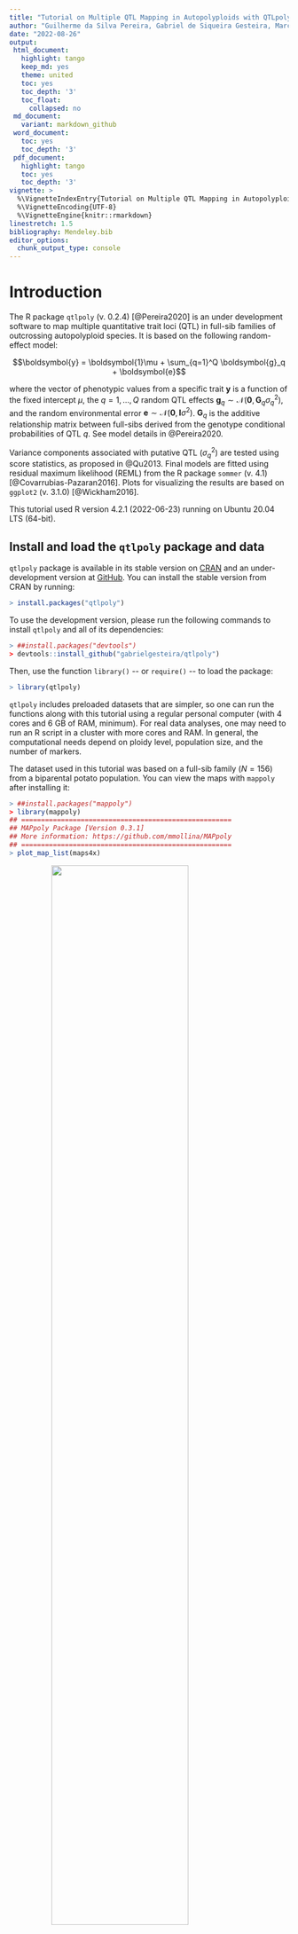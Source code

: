 ```yaml
---
title: "Tutorial on Multiple QTL Mapping in Autopolyploids with QTLpoly"
author: "Guilherme da Silva Pereira, Gabriel de Siqueira Gesteira, Marcelo Mollinari, Zhao-Bang Zeng"
date: "2022-08-26"
output:
 html_document:
   highlight: tango
   keep_md: yes
   theme: united
   toc: yes
   toc_depth: '3'
   toc_float:
     collapsed: no
 md_document:
   variant: markdown_github
 word_document:
   toc: yes
   toc_depth: '3'
 pdf_document:
   highlight: tango
   toc: yes
   toc_depth: '3'
vignette: >
  %\VignetteIndexEntry{Tutorial on Multiple QTL Mapping in Autopolyploids with QTLpoly}
  %\VignetteEncoding{UTF-8}
  %\VignetteEngine{knitr::rmarkdown}
linestretch: 1.5
bibliography: Mendeley.bib
editor_options: 
  chunk_output_type: console
---
```




# Introduction

The R package `qtlpoly` (v. 0.2.4) [@Pereira2020] is an under development software to map multiple quantitative trait loci (QTL) in full-sib families of outcrossing autopolyploid species. It is based on the following random-effect model:

$$\boldsymbol{y} = \boldsymbol{1}\mu + \sum_{q=1}^Q \boldsymbol{g}_q + \boldsymbol{e}$$

where the vector of phenotypic values from a specific trait $\boldsymbol{y}$ is a function of the fixed intercept $\mu$, the $q = 1, \dots, Q$ random QTL effects $\boldsymbol{g}_q \sim \mathcal{N}(\boldsymbol{0}, \boldsymbol{G}_q\sigma^2_q)$, and the random environmental error $\boldsymbol{e} \sim \mathcal{N}(\boldsymbol{0}, \boldsymbol{I}\sigma^2)$. $\boldsymbol{G}_q$ is the additive relationship matrix between full-sibs derived from the genotype conditional probabilities of QTL $q$. See model details in @Pereira2020.

Variance components associated with putative QTL ($\sigma^2_q$) are tested using score statistics, as proposed in @Qu2013. Final models are fitted using residual maximum likelihood (REML) from the R package `sommer` (v. 4.1) [@Covarrubias-Pazaran2016]. Plots for visualizing the results are based on `ggplot2` (v. 3.1.0) [@Wickham2016]. 

This tutorial used R version 4.2.1 (2022-06-23) running on Ubuntu 20.04 LTS (64-bit).

## Install and load the `qtlpoly` package and data

`qtlpoly` package is available in its stable version on [CRAN](https://cran.r-project.org/package=qtlpoly) and an under-development version at [GitHub](https://github.com/gabrielgesteira/qtlpoly). You can install the stable version from CRAN by running:


```r
> install.packages("qtlpoly")
```

To use the development version, please run the following commands to install `qtlpoly` and all of its dependencies:


```r
> ##install.packages("devtools")
> devtools::install_github("gabrielgesteira/qtlpoly")
```

Then, use the function `library()` -- or `require()` -- to load the package: 


```r
> library(qtlpoly) 
```

`qtlpoly` includes preloaded datasets that are simpler, so one can run the functions along with this tutorial using a regular personal computer (with 4 cores and 6 GB of RAM, minimum). For real data analyses, one may need to run an R script in a cluster with more cores and RAM. In general, the computational needs depend on ploidy level, population size, and the number of markers.

The dataset used in this tutorial was based on a full-sib family ($N = 156$) from a biparental potato population. You can view the maps with `mappoly` after installing it: 


```r
> ##install.packages("mappoly")
> library(mappoly)
## =====================================================
## MAPpoly Package [Version 0.3.1]
## More information: https://github.com/mmollina/MAPpoly
## =====================================================
> plot_map_list(maps4x)
```

<img src="1-tutorial_files/figure-html/unnamed-chunk-4-1.png" width="70%" height="70%" style="display: block; margin: auto;" />

```r
> plot(maps4x[[1]])
```

<img src="1-tutorial_files/figure-html/unnamed-chunk-4-2.png" width="70%" height="70%" style="display: block; margin: auto;" />

```r
> summary_maps(maps4x)
## 
## Your dataset contains removed (redundant) markers. Once finished the maps, remember to add them back with the function 'update_map'.
##       LG Genomic sequence Map length (cM) Markers/cM Simplex Double-simplex
## 1      1                1          205.88       2.31     102            122
## 2      2                2          125.11       3.44     131            139
## 3      3                3          134.07       2.85     151             21
## 4      4                4           165.9       2.56     114             87
## 5      5                5           106.2       2.93     124             53
## 6      6                6           142.7       2.78      73             75
## 7      7                7          126.09       3.28     136             94
## 8      8                8          136.68        2.5      61             98
## 9      9                9          144.49       2.46      76            101
## 10    10               10          114.67       1.81      47             36
## 11    11               11          110.66       2.89      95             52
## 12    12               12          117.54       1.91     115             32
## 13 Total             <NA>         1629.99       2.64    1225            910
##    Multiplex Total Max gap
## 1        252   476    9.01
## 2        160   430     4.9
## 3        210   382    9.09
## 4        224   425    5.74
## 5        134   311    4.22
## 6        249   397    3.83
## 7        184   414    5.65
## 8        183   342    7.32
## 9        179   356    7.79
## 10       124   207    5.27
## 11       173   320    5.41
## 12        78   225    6.09
## 13      2150  4285    6.19
```

The resulting linkage map consists of 12 linkage groups (LGs) with 4,285 markers, spanning 1629.99 centiMorgans (cM) of the potato genome. Please see details on the map construction for this simulated cross using `mappoly` [here](https://rpubs.com/mmollin/tetra_mappoly_vignette). The phenotypic data contains three traits in a simple table, where traits are distributed in columns and individuals in rows. For example:


```r
> head(pheno4x)
##            FM07  FM08  FM14
## B2721.001 75.13 53.63 91.50
## B2721.002 62.25 88.63 89.50
## B2721.003 86.00 82.88 91.50
## B2721.004    NA 61.88 86.63
## B2721.005 51.75 49.25 88.63
## B2721.006 80.63 88.88 88.63
```

# Conditional probabilities

Our `qtlpoly` package is fully integrated with `mappoly` [@Mollinari2019], so if you have a map built using another software, you will need to convert or re-estimate it using functions from `mappoly`. Please refer to its [tutorial](https://github.com/mmollina/MAPpoly) in order to learn more about the software. `mappoly` uses a hidden Markov model (HMM) adapted from @Landert1987 to autopolyploids to estimate the genotype conditional probabilities of putative QTL given an ordered set of markers comprising a linkage map [@Mollinari2019]. These conditional probabilities are ultimately used for QTL mapping by `qtlpoly`.

To compute the conditional probabilities for each linkage group, one should use the function `calc_genoprob()` from `mappoly`:


```r
> library(mappoly)
> genoprob4x = lapply(maps4x, calc_genoprob)
## 	Ploidy level: 4
## 	Number of markers: 476
## 	Number of individuals: 156
## 	..................................................
## 	..................................................
## 	..................................................
## 	......
## 	Ploidy level: 4
## 	Number of markers: 430
## 	Number of individuals: 156
## 	..................................................
## 	..................................................
## 	..................................................
## 	......
## 	Ploidy level: 4
## 	Number of markers: 382
## 	Number of individuals: 156
## 	..................................................
## 	..................................................
## 	..................................................
## 	......
## 	Ploidy level: 4
## 	Number of markers: 425
## 	Number of individuals: 156
## 	..................................................
## 	..................................................
## 	..................................................
## 	......
## 	Ploidy level: 4
## 	Number of markers: 311
## 	Number of individuals: 156
## 	..................................................
## 	..................................................
## 	..................................................
## 	......
## 	Ploidy level: 4
## 	Number of markers: 397
## 	Number of individuals: 156
## 	..................................................
## 	..................................................
## 	..................................................
## 	......
## 	Ploidy level: 4
## 	Number of markers: 414
## 	Number of individuals: 156
## 	..................................................
## 	..................................................
## 	..................................................
## 	......
## 	Ploidy level: 4
## 	Number of markers: 342
## 	Number of individuals: 156
## 	..................................................
## 	..................................................
## 	..................................................
## 	......
## 	Ploidy level: 4
## 	Number of markers: 356
## 	Number of individuals: 156
## 	..................................................
## 	..................................................
## 	..................................................
## 	......
## 	Ploidy level: 4
## 	Number of markers: 207
## 	Number of individuals: 156
## 	..................................................
## 	..................................................
## 	..................................................
## 	......
## 	Ploidy level: 4
## 	Number of markers: 320
## 	Number of individuals: 156
## 	..................................................
## 	..................................................
## 	..................................................
## 	......
## 	Ploidy level: 4
## 	Number of markers: 225
## 	Number of individuals: 156
## 	..................................................
## 	..................................................
## 	..................................................
## 	......
```

# Prepare data

Once the conditional probabilities have been calculated, you can use the function `read_data()` to read both `genoprob4x` and `pheno4x` objects. Row names (individuals) on `pheno4x` must match the individual names from the `genoprob4x` object. The argument `ploidy = 4` informs the ploidy level of the cross, i.e., a tetraploid cross in this case. Finally, `step = 1` provides the step size so that only positions at every 1 cM (approximately) will be tested: 


```r
> data = read_data(ploidy = 4, geno.prob = genoprob4x, pheno = pheno4x, step = 1) 
## Reading the following data: 
##   Ploidy level:       4
##   No. individuals:    156
##   No. linkage groups: 12
##   Step size:          1 cM 
##   Map size:           1630.01 cM (1102 positions) 
##   No. phenotypes:     3
```

If you want to see detailed information on the map (number of positions per linkage group) and the phenotypes (number of individuals with non-missing values per trait), use a `print()` function with `detailed = TRUE`:


```r
> print(data, detailed = TRUE) 
## This is an object of class 'qtlpoly.data'
##   Ploidy level:       4
##   No. individuals:    156
##   No. linkage groups: 12
##   Step size:          1 cM 
##   Map size:           1630.01 cM (1102 positions) 
##     LG 1: 205.88 cM (123 positions) 
##     LG 2: 125.11 cM (101 positions) 
##     LG 3: 134.07 cM (90 positions) 
##     LG 4: 165.9 cM (106 positions) 
##     LG 5: 106.2 cM (71 positions) 
##     LG 6: 142.7 cM (105 positions) 
##     LG 7: 126.09 cM (96 positions) 
##     LG 8: 136.68 cM (95 positions) 
##     LG 9: 144.49 cM (100 positions) 
##     LG 10: 114.67 cM (67 positions) 
##     LG 11: 110.66 cM (82 positions) 
##     LG 12: 117.54 cM (66 positions) 
##   No. phenotypes:     3
##     Trait 1: 'FM07' (141 individuals) 
##     Trait 2: 'FM08' (143 individuals) 
##     Trait 3: 'FM14' (140 individuals)
```

Notice that regardless of the number of markers per linkage group, we will rather evaluate only a limited number of positions, given the `step` argument (in our example, every 1 cM). Because of the quite large linkage disequilibrium blocks in mapping populations, especially in full-sib families with relatively small sample sizes (let us say, $N < 300$), there is no need to test every single marker in the map. Moreover, with such marker density (e.g., 5+ markers/cM), a lot of markers will contain redundant information for QTL mapping purposes anyway. `step = NULL` will allow to test every single marker in a high density map if one wants to do so, but be sure that computational time (and needed RAM for loading the `qtlpoly.data` object) will be hugely increased.

# Perform QTL detection

Building a multiple QTL model is considered a model selection problem, and there are several ways to approach it. Here, we adapted the algorithm proposed by @Kao1999 for fixed-effect multiple interval mapping (MIM) for diploids to our random-effect MIM (REMIM) for polyploids, which is summarized as follows:

0. Null model: for each trait, a model starts with no QTL
$$\boldsymbol{y} = \boldsymbol{1}\mu + \boldsymbol{e}$$
1. Forward search: QTL ($q = 1, \dots, Q$) are added one at a time, conditional to the one(s) (if any) already in the model, under a less stringent threshold (e.g., $P < 0.01$)
$$\boldsymbol{y} = \boldsymbol{1}\mu + \sum_{q=1}^Q \boldsymbol{g}_q + \boldsymbol{e}$$
2. Model optimization: each QTL $r$ is tested again conditional to the remaining one(s) in the model under a more stringent threshold (e.g., $P < 10^{-4}$)
$$\boldsymbol{y} = \boldsymbol{1}\mu + \boldsymbol{g}_r + \sum_{q \neq r} \boldsymbol{g}_q + \boldsymbol{e}$$
Steps 1 and 2 are repeated until no more QTL can be added to or dropped from the model, and positions of the remaining QTL do not change. After the first model optimization, the following forward searches use the more stringent threshold (e.g., $P < 10^{-4}$) as the detection power is expected to increase once QTL have already been added to the model.
3. QTL profiling: score statistics for the whole genome are updated conditional to the final set of selected QTL.

It is worth to mention that there is no definitive way to perform model selection. One may try to come with alternative ways of building a multiple QTL model, some of which will be mentioned later. `qtlpoly` tries to provide functions flexible enough so that users can build a multiple QTL model on their own, manually. One strategy we have been testing and using implements the above-mentioned algorithm of building a multiple QTL model, which will be demonstrated below.

## Manual search

### 0. Null model

The function `null_mod()` runs the first round of score statistics along the genome for the traits specified by `pheno.col`, which contains a vector of column numbers that one wants to analyze. If `pheno.col = NULL` (the default), all traits in `data` will be analyzed. All the subsequent functions will inherit this set of selected traits:


```r
> null.mod = null_model(data = data, n.clusters = 4)
## INFO: Using 4 CPUs for calculation
## 
## Null model for trait 1 'FM07' 
##   Calculation took 20 seconds
## 
## Null model for trait 2 'FM08' 
##   Calculation took 19.25 seconds
## 
## Null model for trait 3 'FM14' 
##   Calculation took 18.02 seconds
```

Progress is shown as `verbose = TRUE` by default. Plots with the logarithm of $P$-value [$LOP = -\log_{10}(P)$] can be generated using the argument `plot`, which is `NULL` by default. Notice that 4 cores are requested for parallel analysis by `n.clusters = 4`, which speeds up the process. 

A `print()` function summarizes any `qtlpoly.model` object containing QTL (if any), including `qtlpoly.null`:


```r
> print(null.mod)
## This is an object of class 'qtlpoly.null'
## 
## * Trait 1 'FM07' 
## There are no QTL in the model 
## 
## * Trait 2 'FM08' 
## There are no QTL in the model 
## 
## * Trait 3 'FM14' 
## There are no QTL in the model
```

### 1. Forward search

Once the first run of score statistics has been carried out, you can start looking for QTL. `w.size = 15` sets a distance of 15 cM on either side of any QTL already in the model where another putative QTL should not be considered due to the linkage disequilibrium. We will assume this window size value to be the same from now on. During the first forward search, it is recommended to use a less stringent significance level such as `sig.fwd = 0.01`, so that more positions are allowed to be tested in the next step. Progress is shown for each QTL included in the model as `verbose = TRUE` by default:


```r
> search.mod = search_qtl(data = data, model = null.mod, w.size = 15, sig.fwd = 0.01, n.clusters = 4)
## INFO: Using 4 CPUs for calculation
## 
## Forward search for trait 1 'FM07'; there are no QTL in the model 
##   QTL was found on LG 5 at 26.19 cM (position number 438)
##   QTL was found on LG 7 at 60.68 cM (position number 641)
##   QTL was found on LG 6 at 47.14 cM (position number 529)
##   No more QTL were found. A putative QTL on LG 1 at 7.12 cM (position number 4) did not reach the threshold; its p-value was 0.02045
##   Calculation took 227.61 seconds
## 
## Forward search for trait 2 'FM08'; there are no QTL in the model 
##   QTL was found on LG 5 at 26.19 cM (position number 438)
##   QTL was found on LG 1 at 7.12 cM (position number 4)
##   QTL was found on LG 7 at 65.13 cM (position number 644)
##   QTL was found on LG 10 at 9.61 cM (position number 892)
##   QTL was found on LG 8 at 18.1 cM (position number 701)
##   QTL was found on LG 6 at 49.48 cM (position number 531)
##   No more QTL were found. A putative QTL on LG 11 at 85.89 cM (position number 1017) did not reach the threshold; its p-value was 0.01051
##   Calculation took 779.84 seconds
## 
## Forward search for trait 3 'FM14'; there are no QTL in the model 
##   QTL was found on LG 5 at 12.09 cM (position number 430)
##   QTL was found on LG 7 at 66.12 cM (position number 645)
##   QTL was found on LG 5 at 44.03 cM (position number 449)
##   QTL was found on LG 2 at 95.98 cM (position number 203)
##   QTL was found on LG 11 at 81.32 cM (position number 1014)
##   No more QTL were found. A putative QTL on LG 12 at 0 cM (position number 1037) did not reach the threshold; its p-value was 0.01534
##   Calculation took 541.52 seconds
```

The last putative QTL position that does not reach the threshold is printed together with its $P$-value. The default `n.rounds = Inf` will let the function run consecutive rounds until no more significant positions are found. One can optionally set `n.rounds = 1` to limit the number of QTL included in the model to only the most significant one. 

A `print()` function summarizes the QTL in the current model:


```r
> print(search.mod)
## This is an object of class 'qtlpoly.search'
## 
## * Trait 1 'FM07' 
##   LG   Pos Nmrk      Mrk  Score      Pval
## 1  5 26.19  438 c2_22986 356.22 <2.22e-16
## 2  7 60.68  641 c2_38643 159.11  2.84e-06
## 3  6 47.14  529 c2_31600  18.65  1.58e-01
## 
## * Trait 2 'FM08' 
##   LG   Pos Nmrk      Mrk  Score      Pval
## 1  5 26.19  438 c2_22986 390.15 <2.22e-16
## 2  1  7.12    4  c2_6839  38.34  4.52e-02
## 3  7 65.13  644 c2_44120  85.45  1.82e-03
## 4 10  9.61  892   c2_944   9.46  2.62e-01
## 5  8 18.10  701 c2_27485   6.82  3.01e-01
## 6  6 49.48  531 c2_31648  16.78  1.80e-01
## 
## * Trait 3 'FM14' 
##   LG   Pos Nmrk      Mrk  Score     Pval
## 1  5 12.09  430 c2_11605 191.93 2.67e-07
## 2  7 66.12  645 c2_33495 131.81 3.75e-05
## 3  5 44.03  449  c1_5836  98.74 2.80e-03
## 4  2 95.98  203  c1_7346  73.98 3.27e-03
## 5 11 81.32 1014  c2_3679  16.87 1.73e-01
```

<!-- In our example, four, two and two QTL have been added to models for the respective traits 'T32', 'T17' and 'T45'.  -->

It is worth to mention that `<2.22e-16` is used to represent that the test has reached such small $P$-value that R could not store it precisely (because of the floating point precision limit). Notice that this does not affect our model selection because we take the _highest score_ value instead, which can always be assessed - i.e., it provides the most likely position for the QTL, although we cannot precisely tell how significant it is.

This example uses `polygenes = FALSE` (the default), which means that a variance component for every QTL has to be estimated, as the equation at the [Introduction]. `polygenes = TRUE` provides the same results for this example (and will most likely do so for the vast majority of cases), but in less computational time. 

<!-- For example, the same QTL have been detected for trait 'T32' using `polygenes = TRUE`, but it took 268.13 seconds, instead of 401.83 seconds. Much difference will not be noticed if only few QTL were added to the model. For example, computational time for traits 'T17' and 'T45' was 129.26 and 129.24 seconds, respectively, when using `polygenes = TRUE`, instead of 152.00 and 153.74 seconds.  -->

This is because the model becomes $\boldsymbol{y} = \boldsymbol{1}\mu + \boldsymbol{g}_r + \boldsymbol{g}^* + \boldsymbol{e}$, where $\boldsymbol{g}_r$ is the the new QTL $r$ being tested and $\boldsymbol{g}^*$ is the polygenic effect (all QTL $q \neq r$ already in the model summarized into one single random effect), with only two variance components to estimate (plus the residual variance). So, for instance, if you already have three QTL in a model and are looking for a forth one, `polygenes = FALSE` will use the full model to estimate four variance components associated with each QTL, whereas `polygenes = TRUE` will force the algorithm to estimate only two variance components: one for the new QTL being tested and one for the polygenic effect. 

### 2. Model optimization

Once the first run of forward search has been carried out for each trait, a set of putative QTL may have been identified. Now, you have to test the QTL again under a more stringent significance level, e.g., `sig.bwd = 0.0001`. Each QTL will be tested conditional to the other(s) QTL(s) in the model, and there are three possible outcomes:

1. QTL is still significant and its position does not change: QTL is kept as is;

2. QTL is significant, but in a different position in the linkage group: QTL position is updated (process called "position refinement");

3. QTL is not significant: QTL is dropped (referred to as "backward elimination").

Rounds of model optimization are repeated until no more QTL have their positions updated or are dropped. This process is documented in a series of plots in a PDF file named after each trait (e.g. 'T32_optimize.pdf') with a suffix as in `plot = "optimize"`:


```r
> optimize.mod = optimize_qtl(data = data, model = search.mod, sig.bwd = 0.0001, n.clusters = 4)
## INFO: Using 4 CPUs for calculation
## 
## Model optimization for trait 1 'FM07'; there are 3 QTL in the model already 
##   Refining QTL positions ... 438 ... 641 ... 529 
##   Excluding non-significant QTL ... 529 
##   Refining QTL positions ... 438 ... 641 
##   Calculation took 48.23 seconds
## 
## Model optimization for trait 2 'FM08'; there are 6 QTL in the model already 
##   Refining QTL positions ... 438 ... 5 ... 644 ... 892 ... 701 ... 531 
##   Excluding non-significant QTL ... 892 ... 701 ... 531 
##   Refining QTL positions ... 438 ... 4 ... 644 
##   Excluding non-significant QTL ... 644 
##   Refining QTL positions ... 438 ... 4 
##   Excluding non-significant QTL ... 4 
##   Refining QTL positions ... 438 
##   Calculation took 191.41 seconds
## 
## Model optimization for trait 3 'FM14'; there are 5 QTL in the model already 
##   Refining QTL positions ... 427 ... 645 ... 449 ... 203 ... 1014 
##   Excluding non-significant QTL ... 1014 
##   Refining QTL positions ... 427 ... 645 ... 449 ... 203 
##   Excluding non-significant QTL ... 203 
##   Refining QTL positions ... 427 ... 645 ... 449 
##   Calculation took 148.35 seconds
```

<!-- In our example, one QTL was dropped from the models for the traits 'T32' and 'T17' each. All two QTL were dropped from the model for the trait 'T45'. For the trait 'T32', notice that the QTL initially at the position 98 had its position updated to 100 after one QTL was excluded. -->

You can use the function `print()` to have a summary of the optimized model:


```r
> print(optimize.mod)
## This is an object of class 'qtlpoly.optimize'
## 
## * Trait 1 'FM07' 
##   LG   Pos Nmrk      Mrk  Score      Pval
## 1  5 26.19  438 c2_22986 367.13 <2.22e-16
## 2  7 60.68  641 c2_38643 167.66  6.27e-07
## 
## * Trait 2 'FM08' 
##   LG   Pos Nmrk      Mrk  Score      Pval
## 1  5 26.19  438 c2_22986 390.15 <2.22e-16
## 
## * Trait 3 'FM14' 
##   LG   Pos Nmrk      Mrk  Score     Pval
## 1  5 12.09  427 c2_33513 162.22 3.36e-07
## 2  7 66.12  645 c2_33495 170.82 5.68e-07
## 3  5 44.03  449  c1_5836 162.40 1.22e-05
```

The current optimized models can be used in the `model` argument for a new search, so that more QTL may be detected under a more stringent criteria such as `sig.fwd = 0.0001`:


```r
> search.mod2 = search_qtl(data=data, model = optimize.mod, sig.fwd = 0.0001, n.clusters = 4)
## INFO: Using 4 CPUs for calculation
## 
## Forward search for trait 1 'FM07'; there are 2 QTL in the model already 
##   No more QTL were found. A putative QTL on LG 6 at 47.14 cM (position number 529) did not reach the threshold; its p-value was 0.00734
##   Calculation took 72.53 seconds
## 
## Forward search for trait 2 'FM08'; there is 1 QTL in the model already 
##   No more QTL were found. A putative QTL on LG 1 at 7.12 cM (position number 4) did not reach the threshold; its p-value was 0.00014
##   Calculation took 53.09 seconds
## 
## Forward search for trait 3 'FM14'; there are 3 QTL in the model already 
##   No more QTL were found. A putative QTL on LG 2 at 95.98 cM (position number 203) did not reach the threshold; its p-value was 0.00043
##   Calculation took 104.68 seconds
```

In our example, no more QTL reached the significance level, so the `print()` function outputs the same results we have seen before:


```r
> print(search.mod2)
## This is an object of class 'qtlpoly.search'
## 
## * Trait 1 'FM07' 
##   LG   Pos Nmrk      Mrk  Score      Pval
## 1  5 26.19  438 c2_22986 367.13 <2.22e-16
## 2  7 60.68  641 c2_38643 167.66  6.27e-07
## 
## * Trait 2 'FM08' 
##   LG   Pos Nmrk      Mrk  Score      Pval
## 1  5 26.19  438 c2_22986 390.15 <2.22e-16
## 
## * Trait 3 'FM14' 
##   LG   Pos Nmrk      Mrk  Score     Pval
## 1  5 12.09  427 c2_33513 162.22 3.36e-07
## 2  7 66.12  645 c2_33495 170.82 5.68e-07
## 3  5 44.03  449  c1_5836 162.40 1.22e-05
```

If more QTL were added, new model optimization would have to be run. This process can be repeated as many times as needed until no more QTL are added to or dropped from the model.

### 3. QTL profiling

Once a final QTL model is defined, one should run the function `profile_qtl()` in order to get $P$-value profiles from the whole genome conditional to the QTL in the provided model. At this point, supporting interval for each QTL is computed. Support intervals are defined as the QTL peak neighboring region with $LOP$ greater than or equal $LOP-d$, where $d$ is a constant which subtracts the highest $LOP$ (i.e., from the QTL peak) in that region, as similarly proposed by @Landert1987 for the statistic "logarithm of the odds", also known as LOD scores. Here, $d$ value is given as `d.sint = 1.5`:


```r
> profile.mod = profile_qtl(data = data, model = optimize.mod, d.sint = 1.5, polygenes = FALSE, n.clusters = 4)
## INFO: Using 4 CPUs for calculation
## 
## QTL profile for trait 1 'FM07'; there are 2 QTL in the model 
##   Profiling QTL ... 438 ... 641 
##   Calculation took 81.64 seconds
## 
## QTL profile for trait 2 'FM08'; there is 1 QTL in the model 
##   Profiling QTL ... 438 
##   Calculation took 54.03 seconds
## 
## QTL profile for trait 3 'FM14'; there are 3 QTL in the model 
##   Profiling QTL ... 427 ... 449 ... 645 
##   Calculation took 119.08 seconds
```

A `print()` gives the final statistics for each QTL:


```r
> print(profile.mod)
## This is an object of class 'qtlpoly.profile'
## 
## * Trait 1 'FM07' 
##   LG   Pos Nmrk      Mrk  Score      Pval
## 1  5 26.19  438 c2_22986 367.13 <2.22e-16
## 2  7 60.68  641 c2_38643 167.66  6.27e-07
## 
## * Trait 2 'FM08' 
##   LG   Pos Nmrk      Mrk  Score      Pval
## 1  5 26.19  438 c2_22986 390.15 <2.22e-16
## 
## * Trait 3 'FM14' 
##   LG   Pos Nmrk      Mrk  Score     Pval
## 1  5  7.42  427 c2_33513 162.22 3.36e-07
## 2  5 44.03  449  c1_5836 162.40 1.22e-05
## 3  7 66.12  645 c2_33495 170.82 5.68e-07
```

For objects of class `qtlpoly.profile`, you can also choose to print both lower and upper support intervals:


```r
> print(profile.mod, sint = "lower") 
## This is an object of class 'qtlpoly.profile'
## 
## * Trait 1 'FM07' 
##   LG Pos_lower Nmrk_lower Mrk_lower Score_lower Pval_lower
## 1  5     10.04        429  c2_52069      270.95  <2.22e-16
## 2  7     53.08        634  c2_23389      139.48   1.05e-05
## 
## * Trait 2 'FM08' 
##   LG Pos_lower Nmrk_lower Mrk_lower Score_lower Pval_lower
## 1  5      6.85        426  c2_33511      312.74  <2.22e-16
## 
## * Trait 3 'FM14' 
##   LG Pos_lower Nmrk_lower Mrk_lower Score_lower Pval_lower
## 1  5      0.00        421  c2_23776      123.01   6.24e-06
## 2  5     28.62        439  c2_23052       67.94   1.86e-04
## 3  7     50.98        632   c1_3163      131.22   1.44e-05
```


```r
> print(profile.mod, sint = "upper")
## This is an object of class 'qtlpoly.profile'
## 
## * Trait 1 'FM07' 
##   LG Pos_upper Nmrk_upper Mrk_upper Score_upper Pval_upper
## 1  5     26.19        438  c2_22986      367.13  <2.22e-16
## 2  7     70.47        649  c2_45188      142.88   1.02e-05
## 
## * Trait 2 'FM08' 
##   LG Pos_upper Nmrk_upper Mrk_upper Score_upper Pval_upper
## 1  5     29.83        440  c2_23055      347.75  <2.22e-16
## 
## * Trait 3 'FM14' 
##   LG Pos_upper Nmrk_upper Mrk_upper Score_upper Pval_upper
## 1  5     26.19        438  c2_22986       90.26   3.30e-06
## 2  5     47.45        451  c2_32854      102.34   2.32e-04
## 3  7     69.11        648  c1_10031      134.71   1.45e-05
```

According to simulations [@Pereira2020], $d = 1.5$ was found to represent a support interval of ~95\% of coverage; $d= 1.0$ corresponds to ~90\%, and $d=2.0$ to ~97\%. Obviously, the greater the coverage, the broader the supporting interval.

<!-- ## Add/drop QTL to/from the model -->

<!-- Suppose you have information (from previous work, for instance) that can help you to decide whether a QTL should be in the model or not. You can take advantage of the function `modify_qtl()` to either include or exclude a certain putative QTL from the model. For example, let us say we want to add a QTL to the trait 3 model which has not reached the most stringent threshold when a second search was performed (see the results from the step [2. Model optimization]). We simply choose the `pheno.col` and the position where we want a QTL to be added, i.e., `add.qtl = 184`: -->

<!-- ```{r} -->
<!-- modified.mod = modify_qtl(model = profile.mod, pheno.col = 3, add.qtl = 184) -->
<!-- ``` -->

<!-- The function `print()` shows how the model has been modified: -->

<!-- ```{r} -->
<!-- print(modified.mod) -->
<!-- ``` -->

<!-- Notice that since the model has not been profiled yet, statistics may change. -->

<!-- Now, suppose you want to drop the least significant QTL from the trait 1 model. You would have to use `drop.qtl = 100` instead: -->

<!-- ```{r} -->
<!-- modified.mod2 = modify_qtl(model = modified.mod, pheno.col = 1, drop.qtl = 100) -->
<!-- print(modified.mod2)  -->
<!-- ``` -->

<!-- Once modifications have been performed, run the function `profile()` in order to obtain updated statistics: -->

<!-- ```{r} -->
<!-- profile.mod2 = profile_qtl(data = data, model = modified.mod2, d.sint = 1.5, polygenes = FALSE, n.clusters = 4) -->
<!-- ``` -->

<!-- Using `print()`, notice how positions and statistics may have changed: -->

<!-- ```{r} -->
<!-- print(profile.mod2) -->
<!-- ``` -->

<!-- It is worth to mention that a modification should be considered carefully, as we may not have enough statistical support to hold it. Nevertheless, modification might be interesting to study how much of the phenotypic variance an added QTL can explain, regardless of its $P$-value, for example. -->

## Automatic search

The function `remim()` has the previous algorithm steps implemented in an automatic way, so that, for each trait, a null model is built, followed by iterations of forward search, model optimization, and QTL profiling. Here, one must include both forward search (e.g., `sig.fwd = 0.01`) and backward elimination (e.g., `sig.bwd = 0.0001`) $P$-value thresholds:


```r
> remim.mod = remim(data = data, w.size = 15, sig.fwd = 0.01, sig.bwd = 0.0001, d.sint = 1.5, n.clusters = 4)
## INFO: Using 4 CPUs for calculation
## 
## REMIM for trait 1 'FM07' 
##   QTL was found on LG 5 at 26.19 cM (position number 438)
##   QTL was found on LG 7 at 60.68 cM (position number 641)
##   QTL was found on LG 6 at 47.14 cM (position number 529)
##   No more QTL were found. A putative QTL on LG 1 at 7.12 cM (position number 4) did not reach the threshold; its p-value was 0.02045
##   Refining QTL positions ... 438 ... 641 ... 529 
##   Excluding non-significant QTL ... 529 
##   Refining QTL positions ... 438 ... 641 
##   Profiling QTL ... 438 ... 641 
##   Calculation took 376.95 seconds
## 
## REMIM for trait 2 'FM08' 
##   QTL was found on LG 5 at 26.19 cM (position number 438)
##   QTL was found on LG 1 at 7.12 cM (position number 4)
##   QTL was found on LG 7 at 65.13 cM (position number 644)
##   QTL was found on LG 10 at 9.61 cM (position number 892)
##   QTL was found on LG 8 at 18.1 cM (position number 701)
##   QTL was found on LG 6 at 49.48 cM (position number 531)
##   No more QTL were found. A putative QTL on LG 11 at 85.89 cM (position number 1017) did not reach the threshold; its p-value was 0.01051
##   Refining QTL positions ... 438 ... 5 ... 644 ... 892 ... 701 ... 531 
##   Excluding non-significant QTL ... 892 ... 701 ... 531 
##   Refining QTL positions ... 438 ... 4 ... 644 
##   Excluding non-significant QTL ... 644 
##   Refining QTL positions ... 438 ... 4 
##   Excluding non-significant QTL ... 4 
##   Refining QTL positions ... 438 
##   Profiling QTL ... 438 
##   Calculation took 1045.44 seconds
## 
## REMIM for trait 3 'FM14' 
##   QTL was found on LG 5 at 12.09 cM (position number 430)
##   QTL was found on LG 7 at 66.12 cM (position number 645)
##   QTL was found on LG 5 at 44.03 cM (position number 449)
##   QTL was found on LG 2 at 95.98 cM (position number 203)
##   QTL was found on LG 11 at 81.32 cM (position number 1014)
##   No more QTL were found. A putative QTL on LG 12 at 0 cM (position number 1037) did not reach the threshold; its p-value was 0.01534
##   Refining QTL positions ... 427 ... 645 ... 449 ... 203 ... 1014 
##   Excluding non-significant QTL ... 1014 
##   Refining QTL positions ... 427 ... 645 ... 449 ... 203 
##   Excluding non-significant QTL ... 203 
##   Refining QTL positions ... 427 ... 645 ... 449 
##   Profiling QTL ... 427 ... 449 ... 645 
##   Calculation took 828.15 seconds
```

Notice that the output for all traits was the same as doing it step-by-step, i.e., using separate functions. This alternative also helps to run all the steps in a faster way, as the needed data for parallel processing have to be loaded into RAM only once. 

Use `print()` to visualize a table with information for each trait:


```r
> print(remim.mod)
## This is an object of class 'qtlpoly.remim'
## 
## * Trait 1 'FM07' 
##   LG   Pos Nmrk      Mrk  Score      Pval
## 1  5 26.19  438 c2_22986 367.13 <2.22e-16
## 2  7 60.68  641 c2_38643 167.66  6.27e-07
## 
## * Trait 2 'FM08' 
##   LG   Pos Nmrk      Mrk  Score      Pval
## 1  5 26.19  438 c2_22986 390.15 <2.22e-16
## 
## * Trait 3 'FM14' 
##   LG   Pos Nmrk      Mrk  Score     Pval
## 1  5  7.42  427 c2_33513 162.22 3.36e-07
## 2  5 44.03  449  c1_5836 162.40 1.22e-05
## 3  7 66.12  645 c2_33495 170.82 5.68e-07
```

Since support intervals were calculated, you can print them by specifying the `sint` argument:


```r
> print(remim.mod, sint = "lower")
## This is an object of class 'qtlpoly.remim'
## 
## * Trait 1 'FM07' 
##   LG Pos_lower Nmrk_lower Mrk_lower Score_lower Pval_lower
## 1  5     10.04        429  c2_52069      270.95  <2.22e-16
## 2  7     53.08        634  c2_23389      139.48   1.05e-05
## 
## * Trait 2 'FM08' 
##   LG Pos_lower Nmrk_lower Mrk_lower Score_lower Pval_lower
## 1  5      6.85        426  c2_33511      312.74  <2.22e-16
## 
## * Trait 3 'FM14' 
##   LG Pos_lower Nmrk_lower Mrk_lower Score_lower Pval_lower
## 1  5      0.00        421  c2_23776      123.01   6.24e-06
## 2  5     28.62        439  c2_23052       67.94   1.86e-04
## 3  7     50.98        632   c1_3163      131.22   1.44e-05
```


```r
> print(remim.mod, sint = "upper")
## This is an object of class 'qtlpoly.remim'
## 
## * Trait 1 'FM07' 
##   LG Pos_upper Nmrk_upper Mrk_upper Score_upper Pval_upper
## 1  5     26.19        438  c2_22986      367.13  <2.22e-16
## 2  7     70.47        649  c2_45188      142.88   1.02e-05
## 
## * Trait 2 'FM08' 
##   LG Pos_upper Nmrk_upper Mrk_upper Score_upper Pval_upper
## 1  5     29.83        440  c2_23055      347.75  <2.22e-16
## 
## * Trait 3 'FM14' 
##   LG Pos_upper Nmrk_upper Mrk_upper Score_upper Pval_upper
## 1  5     26.19        438  c2_22986       90.26   3.30e-06
## 2  5     47.45        451  c2_32854      102.34   2.32e-04
## 3  7     69.11        648  c1_10031      134.71   1.45e-05
```

You can always use the `modify_qtl()` function to [add/drop QTL to/from the model] originated by an automatic search. Remember to run the `profile_qtl()` function from the step [3. QTL profiling] to get updated positions and statistics for the new model, in case any modification is performed. 

## Plot profiles

Given the final profiled models, you can plot either individual or joint $LOP$ profiles using the function `plot_profile()`. For individual plots, one need to specify the `pheno.col` argument:


```r
> for(p in remim.mod$pheno.col) plot_profile(data = data, model = remim.mod, pheno.col = p, ylim = c(0,10))
```

<img src="1-tutorial_files/figure-html/unnamed-chunk-25-1.png" width="70%" height="70%" style="display: block; margin: auto;" /><img src="1-tutorial_files/figure-html/unnamed-chunk-25-2.png" width="70%" height="70%" style="display: block; margin: auto;" /><img src="1-tutorial_files/figure-html/unnamed-chunk-25-3.png" width="70%" height="70%" style="display: block; margin: auto;" />

Triangles indicate the estimated position of the QTL peaks. By providing values to the y-axis limits using `ylim`, one guarantees that all plots will be in the same scale.

If one wants to plot some or all QTL profiles at once for comparison, `pheno.col` needs to be specified as a vector of numbers representing the phenotype columns. As default, `pheno.col = NULL` includes all evaluated traits:


```r
> plot_profile(data = data, model = remim.mod, grid = TRUE) 
```

<img src="1-tutorial_files/figure-html/unnamed-chunk-26-1.png" width="70%" height="70%" style="display: block; margin: auto;" />

```r
> plot_profile(data = data, model = remim.mod, grid = FALSE) 
```

<img src="1-tutorial_files/figure-html/unnamed-chunk-26-2.png" width="70%" height="70%" style="display: block; margin: auto;" />

The argument `grid` organizes the multiple plots as a grid if `TRUE`, or superimposed profiles if `FALSE`.

## Support intervals

You can visualize the QTL distributed along the linkage map, together with their supporting intervals with the function `plot_sint()`: 


```r
> plot_sint(data = data, model = remim.mod)
```

<img src="1-tutorial_files/figure-html/unnamed-chunk-27-1.png" width="70%" height="70%" style="display: block; margin: auto;" />

Notice that for highly significant QTL ($P < 2.22 \times 10^{-16}$), computing support intervals may need adjustment due to the floating point precision limit.

# Fit multiple QTL models

Once final models have been defined, one may use REML to estimate their parameters with the function `fit_model()`:


```r
> fitted.mod = fit_model(data=data, model=remim.mod, probs="joint", polygenes="none")
## There are 2 QTL in the model for trait 1 'FM07'. Fitting model... Done! 
## 
## There is 1 QTL in the model for trait 2 'FM08'. Fitting model... Done! 
## 
## There are 3 QTL in the model for trait 3 'FM14'. Fitting model... Done!
```

Here, we used the joint probabilities of the putative QTL genotypes (`probs= "joint"`), instead of the parent marginal ones (`probs = "marginal"`). The latter may be interesting if one of the parents seems to not contribute much for a specific QTL (because all QTL allele effects are about the same, for example). Also, if `polygenes = "none"`, all individual QTL have their variance component estimated. One may want to define `polygenes = "most"` if all but one QTL have to be combined as a polygenic effect, or `polygenes = "all"` if all QTL have to be combined as a polygenic effect. Finally, `keep = TRUE` (default) saves matrices used on the calculations and additional results from `sommer`. This is useful in case one wants to assess additional metrics there, such as standard errors from parameter estimates, for example.

A `summary()` function shows parameter estimates, together with the QTL heritabilities, computed from the variance component estimates:


```r
> summary(fitted.mod)
## This is an object of class 'qtlpoly.fitted'
## 
## * Trait 1 'FM07' 
##   LG   Pos Nmrk Intercept   Var(g)  Var(e)        h2
## 1  5 26.19  438        NA 344.8765      NA 0.5680876
## 2  7 60.68  641        NA 86.57081      NA 0.1426012
## 3 NA    NA   NA  72.92765       NA 175.636 0.7106888
## 
## * Trait 2 'FM08' 
##   LG   Pos Nmrk Intercept   Var(g)   Var(e)       h2
## 1  5 26.19  438  78.77196 1001.341 490.0927 0.671395
## 
## * Trait 3 'FM14' 
##   LG   Pos Nmrk Intercept   Var(g)   Var(e)        h2
## 1  5  7.42  427        NA   8.6028       NA 0.3129561
## 2  5 44.03  449        NA 2.917533       NA 0.1061352
## 3  7 66.12  645        NA 4.766193       NA 0.1733865
## 4 NA    NA   NA  90.49077       NA 11.20231 0.5924778
```

## Plot QTL

After models have been fitted, you can visualize a summary of QTL metrics with the function `plot_qtl()`:


```r
> plot_qtl(data = data, model = remim.mod, fitted = fitted.mod, drop.pheno = FALSE)
```

<img src="1-tutorial_files/figure-html/unnamed-chunk-30-1.png" width="70%" height="70%" style="display: block; margin: auto;" />

Dots are located on the respective chromosome positions of the QTL peaks. The dots' sizes correspond to the specific QTL heritability, while their colors correspond to the $P$-values, which may help to identify the most or the less significant QTL. `drop = FALSE` makes sure all traits are displayed, even if they do not had any QTL detected.

## Estimate allele effects

Additive effects contributing to the overall mean by each allele individually, as well as their combinations within each parent, may be computed using the function `qtl_effects()`:


```r
> est.effects = qtl_effects(ploidy = 4, fitted = fitted.mod)
## There are 2 QTL in the model for trait 1 'FM07'. Computing effects for QTL ... 438 ... 641. Done! 
## 
## There is 1 QTL in the model for trait 2 'FM08'. Computing effects for QTL ... 438. Done! 
## 
## There are 3 QTL in the model for trait 3 'FM14'. Computing effects for QTL ... 427 ... 449 ... 645. Done!
```

A `plot()` function allows the user to visualize these contributions graphically:


```r
> plot(est.effects) 
```

<img src="1-tutorial_files/figure-html/unnamed-chunk-32-1.png" width="70%" height="70%" style="display: block; margin: auto;" /><img src="1-tutorial_files/figure-html/unnamed-chunk-32-2.png" width="70%" height="70%" style="display: block; margin: auto;" /><img src="1-tutorial_files/figure-html/unnamed-chunk-32-3.png" width="70%" height="70%" style="display: block; margin: auto;" /><img src="1-tutorial_files/figure-html/unnamed-chunk-32-4.png" width="70%" height="70%" style="display: block; margin: auto;" /><img src="1-tutorial_files/figure-html/unnamed-chunk-32-5.png" width="70%" height="70%" style="display: block; margin: auto;" /><img src="1-tutorial_files/figure-html/unnamed-chunk-32-6.png" width="70%" height="70%" style="display: block; margin: auto;" />

For each QTL, one can see which alleles contribute the most to increase or decrease the phenotypic mean. This is interesting to plan marker-assisted selection strategies, for example, as specific alleles can be selected based on the marker dosage at or around the QTL peak and with the support of the population linkage map from `mappoly`. 

<!-- For example, if one is interested in decreasing the value of the trait 'T17', the allele *i*, combined with *j* and *l* from the parent 'P2' must be targeted. On the other hand, the parent 'P1' does not seem to contribute much to the trait variation, although selecting for the alleles *b* through *e* must be the best way to achieve one's goal of decreasing the phenotypic value of 'T17'. -->

## Predict breeding values

Finally, with the estimates of the final models in hands, one can use them to perform predictions of the breeding values as follows:


```r
> y.hat = breeding_values(data = data, fitted = fitted.mod)
```

A `plot()` function shows the distribution of the genotypic values for the population:


```r
> plot(y.hat) 
```

<img src="1-tutorial_files/figure-html/unnamed-chunk-34-1.png" width="70%" height="70%" style="display: block; margin: auto;" /><img src="1-tutorial_files/figure-html/unnamed-chunk-34-2.png" width="70%" height="70%" style="display: block; margin: auto;" /><img src="1-tutorial_files/figure-html/unnamed-chunk-34-3.png" width="70%" height="70%" style="display: block; margin: auto;" />

This may be interesting for those populations whose individuals have been genotyped, but not phenotyped, and you still want to consider them when selecting the best genotypes.

# Compare with a fixed-effect approach

A previous fixed-effect interval mapping (here named FEIM) model has been proposed as a first approach to map QTL in autopolyploid species [@Hackett2014]. It consists of a single-QTL model, where every position is tested according to the model:

$$Y = \mu_C + \sum_{i=2}^{m} \alpha_i X_i + \sum_{i=m+2}^{2m} \alpha_i X_i$$

where $\mu_C$ is the intercept, and $\alpha_i$ and $X_i$ are the main effects and indicator variables for allele $i$, respectively, and $n$ is the ploidy level. The constraints $\alpha_{1} = 0$ and $\alpha_{m+1} = 0$ are imposed to satisfy the condition $\sum_{i=1}^m X_i = m/2$ and $\sum_{i=m+1}^{2m} X_i = m/2$, so that $\mu_C$ is a constant hard to interpret due to these constraints. Notice that the higher the ploidy level, the more effects have to be estimated, i.e., tetraploid models have six main effects, hexaploid models have 10 effects, octoploid models will have 14 effects (i.e. $2m-2$), and so on.

Different from REMIM (where we test the variances), here the interest is to know if the average allele effects are different from zero (the null hypothesis) using likelihood-ratio tests (LRT). Commonly, the tests are presented as "logarithm of the odds" (LOD scores), where $LOD = \frac{LRT}{2 \times \log_e(10)}$.

In order to evaluate significance (declare a QTL), empirical LOD thresholds are computed for each trait using permutations as proposed by @Churchill1994a. 

## LOD threshold permutations

Using the same object `data` from REMIM analyses, one can first compute the thresholds for all or specific traits. The number of simulations is given by `n.sim`, and 1,000 permutations are generally used:


```r
> perm = permutations(data = data, n.sim = 1000, n.clusters = 4)
## INFO: Using 4 CPUs for calculation
## 
## Permutations for trait 1 'FM07' 
##   95% LOD threshold = 5.9
##   Calculation took 296.21 seconds
## 
## Permutations for trait 2 'FM08' 
##   95% LOD threshold = 6
##   Calculation took 283.98 seconds
## 
## Permutations for trait 3 'FM14' 
##   95% LOD threshold = 5.99
##   Calculation took 293.71 seconds
```

Once the analyses are done, one may print the results by specifying a vector with the probabilities of interest. By default, `probs = c(0.95, 0.90)`, so that 95% and 90% quantiles are shown:


```r
> print(perm)
## This is an object of class 'qtlpoly.perm'
## 
## * Trait 1 'FM07' 
##  90%  95% 
## 5.55 5.90 
## 
## * Trait 2 'FM08' 
##  90%  95% 
## 5.63 6.00 
## 
## * Trait 3 'FM14' 
##  90%  95% 
## 5.54 5.99
```

As `probs = c(0.95, 0.90)` were also the default in `permutations()` function, we already stored the genome-wide significance LOD threshold for 0.05 and 0.10 levels, respectively. In order to use the 95% quantiles in the subsequent FEIM analyses, one can do:


```r
> (sig.lod = perm$sig.lod$`0.95`)
## FM07.95% FM08.95% FM14.95% 
## 5.903135 6.004204 5.985607
```

## Interval mapping

`feim` function tests every position from the specified step size from `data` - here, every 1 cM. Besides the `sig.lod` vector containing the thresholds for each trait, one needs to provide a window size (e.g., `w.size = 15`), which will be used to select QTL peaks within the same linkage group with a minimum distance of the given window size:


```r
> feim.mod = feim(data = data, w.size = 15, sig.lod = sig.lod)
## FEIM for trait 1 'FM07' 
##   QTL was found on LG 5 at 26.19 cM (position number 438)
##   QTL was found on LG 7 at 56.07 cM (position number 637)
## 
## FEIM for trait 2 'FM08' 
##   QTL was found on LG 5 at 26.19 cM (position number 438)
## 
## FEIM for trait 3 'FM14' 
##   QTL was found on LG 5 at 26.19 cM (position number 438)
## 
## Calculation took 4.17 seconds
```

A `print` function shows detailed information on the detected QTL:


```r
> print(feim.mod) 
## This is an object of class 'qtlpoly.feim'
## 
## * Trait 1 'FM07' 
##   LG   Pos Nmrk      Mrk   LRT   LOD     AdjR2
## 1  5 26.19  438 c2_22986 88.75 19.27 0.4432602
## 2  7 56.07  637 c2_23097 35.67  7.75 0.1887396
## 
## * Trait 2 'FM08' 
##   LG   Pos Nmrk      Mrk   LRT   LOD     AdjR2
## 1  5 26.19  438 c2_22986 96.57 20.97 0.4685352
## 
## * Trait 3 'FM14' 
##   LG   Pos Nmrk      Mrk   LRT   LOD     AdjR2
## 1  5 26.19  438 c2_22986 49.62 10.78 0.2667912
```

Remember that in this case, one should not sum adjusted $R^2$ for the same trait, as each one was obtained from a single-QTL model (i.e., not estimated conditional to the others).

Finally, one may want to plot the profiles and compare to the [plot profiles] from REMIM:


```r
> plot_profile(data = data, model = feim.mod, grid = TRUE)
```

<img src="1-tutorial_files/figure-html/unnamed-chunk-40-1.png" width="70%" height="70%" style="display: block; margin: auto;" />

<!-- Notice that one QTL on LG 1 was not detected for the trait 'T32' (false negative), while one QTL on LG 3 for the trait 'T45' was wrongly assigned (false positive). This exemplifies the power of multiple-QTL models over the single-QTL ones. Therefore, the FEIM model may be recommended only as a first, quick approach, but not as the ultimate model for detecting QTL in autopolyploid species.  -->

# Exporting to VIEWpoly

One can export the results from `MAPpoly` and `QTLpoly` to visualize them in the R package `VIEWpoly` with the commands below:


```r
> save(maps4x, file="mappoly.maps.RData")
> save(data, file="qtlpoly.data.RData")
> save(remim.mod, file="qtlpoly.remim.mod.RData")
> save(fitted.mod, file="qtlpoly.fitted.mod.RData")
> save(est.effects, file="qtlpoly.est.effects.RData")
```

# Acknowledgments

This package has been developed as part of the [Genomic Tools for Sweetpotato Improvement](https://sweetpotatogenomics.cals.ncsu.edu/) (GT4SP) and [SweetGAINS](https://cgspace.cgiar.org/handle/10568/106838) projects, both funded by [Bill \& Melinda Gates Foundation](https://www.gatesfoundation.org/).

# References

